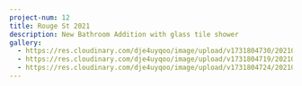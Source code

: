 ```yaml
---
project-num: 12
title: Rouge St 2021
description: New Bathroom Addition with glass tile shower
gallery:
  - https://res.cloudinary.com/dje4uyqoo/image/upload/v1731804730/20210416_165058_xpzueg.jpg
  - https://res.cloudinary.com/dje4uyqoo/image/upload/v1731804719/20210407_151330_w2dbb4.jpg
  - https://res.cloudinary.com/dje4uyqoo/image/upload/v1731804724/20210407_151357_iuqb89.jpg
---
```

